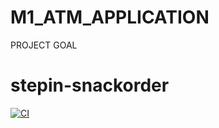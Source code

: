 # M1_ATM_APPLICATION
PROJECT GOAL

# stepin-snackorder
[![CI](https://github.com/uppalapatinaveen2001/M1_ATM_APPLICATION/actions/workflows/main.yml/badge.svg)](https://github.com/Nakkasribhagyasrisesharatnam/stepin-snackorder/actions/workflows/main.yml)
